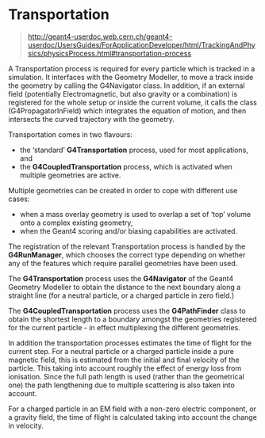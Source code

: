 <!-- Transportation.md --- 
;; 
;; Description: 
;; Author: Hongyi Wu(吴鸿毅)
;; Email: wuhongyi@qq.com 
;; Created: 六 12月 23 22:20:24 2017 (+0800)
;; Last-Updated: 一 5月 21 08:48:44 2018 (+0800)
;;           By: Hongyi Wu(吴鸿毅)
;;     Update #: 2
;; URL: http://wuhongyi.cn -->

# Transportation

> http://geant4-userdoc.web.cern.ch/geant4-userdoc/UsersGuides/ForApplicationDeveloper/html/TrackingAndPhysics/physicsProcess.html#transportation-process

A Transportation process is required for every particle which is tracked in a simulation. It interfaces with the Geometry Modeller, to move a track inside the geometry by calling the G4Navigator class. In addition, if an external field (potentially Electromagnetic, but also gravity or a combination) is registered for the whole setup or inside the current volume, it calls the class (G4PropagatorInField) which integrates the equation of motion, and then intersects the curved trajectory with the geometry.

Transportation comes in two flavours:

- the ‘standard’ **G4Transportation** process, used for most applications, and
- the **G4CoupledTransportation** process, which is activated when multiple geometries are active.

Multiple geometries can be created in order to cope with different use cases:

- when a mass overlay geometry is used to overlap a set of ‘top’ volume onto a complex existing geometry,
- when the Geant4 scoring and/or biasing capabilities are activated.


The registration of the relevant Transportation process is handled by the **G4RunManager**, which chooses the correct type depending on whether any of the features which require parallel geometries have been used.

The **G4Transportation** process uses the **G4Navigator** of the Geant4 Geometry Modeller to obtain the distance to the next boundary along a straight line (for a neutral particle, or a charged particle in zero field.)

The **G4CoupledTransportation** process uses the **G4PathFinder** class to obtain the shortest length to a boundary amongst the geometries registered for the current particle - in effect multiplexing the different geometries.

In addition the transportation processes estimates the time of flight for the current step. For a neutral particle or a charged particle inside a pure magnetic field, this is estimated from the initial and final velocity of the particle. This taking into account roughly the effect of energy loss from ionisation. Since the full path length is used (rather than the geometrical one) the path lengthening due to multiple scattering is also taken into account.

For a charged particle in an EM field with a non-zero electric component, or a gravity field, the time of flight is calculated taking into account the change in velocity.






<!-- Transportation.md ends here -->
